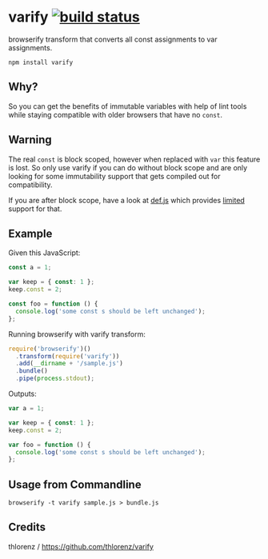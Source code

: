 # varify [![build status](https://secure.travis-ci.org/thlorenz/varify.png)](http://travis-ci.org/thlorenz/varify)

browserify transform that converts all const assignments to var assignments.

    npm install varify

## Why?

So you can get the benefits of immutable variables with help of lint tools while staying compatible with older browsers
that have no `const`.

## Warning

The real `const` is block scoped, however when replaced with `var` this feature is lost. So only use varify if you can
do without block scope and are only looking for some immutability support that gets compiled out for compatibility.

If you are after block scope, have a look at [def.js](https://github.com/olov/defs) which provides
[limited](https://github.com/olov/defs#loop-closures-limitation) support for that.

## Example

Given this JavaScript:

```js
const a = 1;

var keep = { const: 1 };
keep.const = 2;

const foo = function () {
  console.log('some const s should be left unchanged');
};
```

Running browserify with varify transform:

```js
require('browserify')()
  .transform(require('varify'))
  .add(__dirname + '/sample.js')
  .bundle()
  .pipe(process.stdout);
```

Outputs:

```js
var a = 1;

var keep = { const: 1 };
keep.const = 2;

var foo = function () {
  console.log('some const s should be left unchanged');
};
```

## Usage from Commandline

    browserify -t varify sample.js > bundle.js

## Credits

 thlorenz / https://github.com/thlorenz/varify
